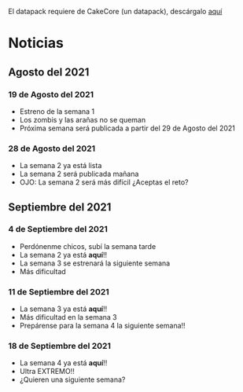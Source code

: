 ﻿El datapack requiere de CakeCore (un datapack), descárgalo [aquí](https://github.com/tacozyt/CakeCore/releases/latest)

# Noticias

## Agosto del 2021

### **19 de Agosto del 2021**
 - Estreno de la semana 1
 - Los zombis y las arañas no se queman
 - Próxima semana será publicada a partir del 29 de Agosto del 2021
 
 ### **28 de Agosto del 2021**
 - La semana 2 ya está lista
 - La semana 2 será publicada mañana
 - OJO: La semana 2 será más difícil ¿Aceptas el reto?

## Septiembre del 2021

### **4 de Septiembre del 2021**
 - Perdónenme chicos, subí la semana tarde
 - La semana 2 ya está **aquí**!!
 - La semana 3 se estrenará la siguiente semana
 - Más dificultad

### **11 de Septiembre del 2021**
 - La semana 3 ya está **aquí**!!
 - Más dificultad en la semana 3
 - Prepárense para la semana 4 la siguiente semana!!

### **18 de Septiembre del 2021**
 - La semana 4 ya está **aquí**!!
 - Ultra EXTREMO!!
 - ¿Quieren una siguiente semana?